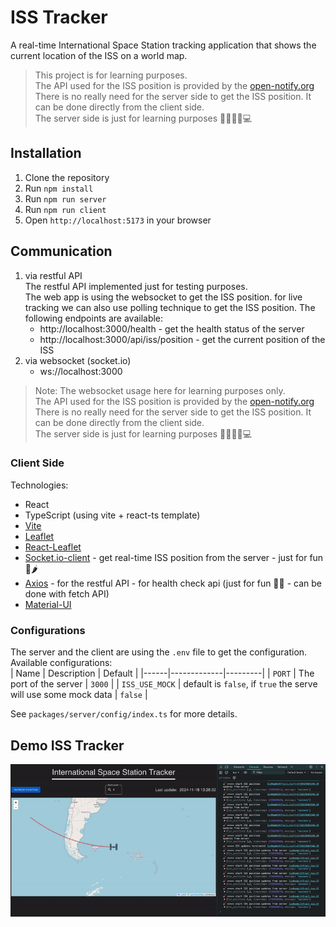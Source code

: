 # ISS Tracker

A real-time International Space Station tracking application that shows the current location of the ISS on a world map.  

> This project is for learning purposes.  
> The API used for the ISS position is provided by the [open-notify.org](http://api.open-notify.org/iss-now.json)  
> There is no really need for the server side to get the ISS position. It can be done directly from the client side.  
> The server side is just for learning purposes 👨‍🏫👩‍🏫💻  

## Installation

1. Clone the repository
2. Run `npm install`
3. Run `npm run server`
4. Run `npm run client`
5. Open `http://localhost:5173` in your browser

## Communication

1. via restful API  
   The restful API implemented just for testing purposes.  
   The web app is using the websocket to get the ISS position.
   for live tracking we can also use polling technique to get the ISS position.
   The following endpoints are available:
   - http://localhost:3000/health - get the health status of the server
   - http://localhost:3000/api/iss/position - get the current position of the ISS
2. via websocket (socket.io)
   - ws://localhost:3000
  
> Note: The websocket usage here for learning purposes only.  
> The API used for the ISS position is provided by the [open-notify.org](http://api.open-notify.org/iss-now.json)  
> There is no really need for the server side to get the ISS position. It can be done directly from the client side.  
> The server side is just for learning purposes 👨‍🏫👩‍🏫💻  

### Client Side

Technologies:
- React
- TypeScript (using vite + react-ts template)
- [Vite](https://vite.dev/guide/#scaffolding-your-first-vite-project)
- [Leaflet](https://leafletjs.com/)
- [React-Leaflet](https://react-leaflet.js.org/)
- [Socket.io-client](https://socket.io/docs/v4/client-api/) - get real-time ISS position from the server - just for fun 🧂🌶️
- [Axios](axios-http.com) - for the restful API - for health check api (just for fun 🧂🎸 - can be done with fetch API)
- [Material-UI](https://mui.com/)


### Configurations
The server and the client are using the `.env` file to get the configuration.  
Available configurations:  
| Name | Description | Default |
|------|-------------|---------|
| `PORT` | The port of the server | `3000` |
| `ISS_USE_MOCK` | default is `false`, if `true` the serve will use some mock data | `false` |

See `packages/server/config/index.ts` for more details.  

## Demo ISS Tracker

![ISS Tracker](./docs/iss-tracker-demo.gif)
